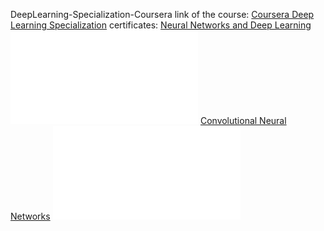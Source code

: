 DeepLearning-Specialization-Coursera
link of the course: [Coursera Deep Learning Specialization](https://www.coursera.org/specializations/deep-learning/paidmedia?utm_medium=sem&utm_source=gg&utm_campaign=b2c_namer_deep-learning_deeplearning-ai_ftcof_specializations_px_dr_bau_gg_sem_pr_us-ca_en_m_hyb_17-08_x&campaignid=904733485&adgroupid=148411448815&device=c&keyword=&matchtype=&network=g&devicemodel=&creativeid=654837734383&assetgroupid=&targetid=aud-303020828629:dsa-2382188714623&extensionid=&placement=&gad_source=1&gclid=Cj0KCQiAhvK8BhDfARIsABsPy4gdipT6It0ewjCQVpxURMh_cQotqMNNVMeMM6My1YBDhk6ZoeyPV7YaAp6VEALw_wcB)
certificates:
[Neural Networks and Deep Learning](https://www.coursera.org/learn/neural-networks-deep-learning/paidmedia?specialization=deep-learning)
![Alt text](Certificates/Coursera-1.pdf)
[Convolutional Neural Networks](https://www.coursera.org/learn/convolutional-neural-networks/paidmedia?specialization=deep-learning)
![Alt text](Certificates/Coursera-2.pdf)
